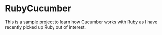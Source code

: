 # RubyCucumber

This is a sample project to learn how Cucumber works
with Ruby as I have recently picked up Ruby out of interest.